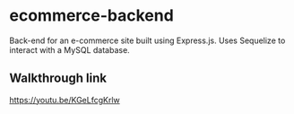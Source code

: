 # ecommerce-backend
Back-end for an e-commerce site built using Express.js. Uses Sequelize to interact with a MySQL database.

## Walkthrough link
https://youtu.be/KGeLfcgKrlw
